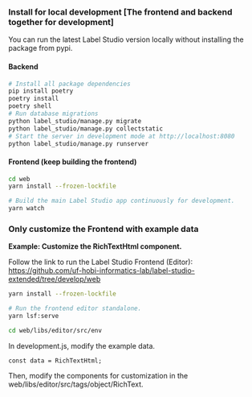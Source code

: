 ### Install for local development [The frontend and backend together for development]

You can run the latest Label Studio version locally without installing the package from pypi. 
#### Backend
```bash
# Install all package dependencies
pip install poetry
poetry install
poetry shell
# Run database migrations
python label_studio/manage.py migrate
python label_studio/manage.py collectstatic
# Start the server in development mode at http://localhost:8080
python label_studio/manage.py runserver
```

#### Frontend (keep building the frontend)
```bash
cd web
yarn install --frozen-lockfile

# Build the main Label Studio app continuously for development.
yarn watch
```


### Only customize the Frontend with example data
**Example: Customize the RichTextHtml component.**

Follow the link to run the Label Studio Frontend (Editor):  
https://github.com/uf-hobi-informatics-lab/label-studio-extended/tree/develop/web

```bash
yarn install --frozen-lockfile

# Run the frontend editor standalone.
yarn lsf:serve
```


```bash
cd web/libs/editor/src/env
```
In development.js, modify the example data.
```
const data = RichTextHtml;
```
Then, modify the components for customization in the web/libs/editor/src/tags/object/RichText.
